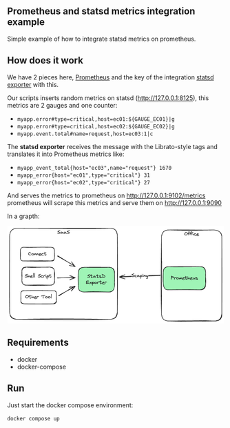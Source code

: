 
Prometheus and statsd metrics integration example
--------------------------------------------------

Simple example of how to integrate statsd metrics on prometheus.

## How does it work

We have 2 pieces here, [Prometheus](http://prometheus.io/) and the key of the integration
[statsd exporter](https://github.com/prometheus/statsd_exporter) with this.

Our scripts inserts random metrics on statsd (http://127.0.0.1:8125), this metrics are 2 gauges and one counter:

* `myapp.error#type=critical,host=ec01:${GAUGE_EC01}|g`
* `myapp.error#type=critical,host=ec02:${GAUGE_EC02}|g`
* `myapp.event.total#name=request,host=ec03:1|c`

The **statsd exporter** receives the message with the Librato-style tags and translates it into Prometheus 
metrics like:

* `myapp_event_total{host="ec03",name="request"} 1670`
* `myapp_error{host="ec01",type="critical"} 31`
* `myapp_error{host="ec02",type="critical"} 27`

And serves the metrics to prometheus on http://127.0.0.1:9102/metrics prometheus
will scrape this metrics and serve them on http://127.0.0.1:9090

In a grapth:
    
![img.png](img.png)

## Requirements

* docker
* docker-compose

## Run

Just start the docker compose environment:

```
docker compose up
```
